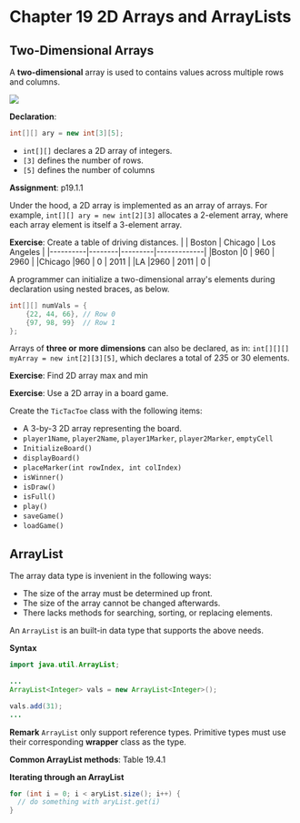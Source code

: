 # Chapter 19 2D Arrays and ArrayLists

## Two-Dimensional Arrays

A **two-dimensional** array is used to contains values across multiple rows and columns. 

![](https://media.geeksforgeeks.org/wp-content/uploads/two-d.png)

**Declaration**:
```java
int[][] ary = new int[3][5];
```
- `int[][]` declares a 2D array of integers.
- `[3]` defines the number of rows.
- `[5]` defines the number of columns

**Assignment**: p19.1.1

Under the hood, a 2D array is implemented as an array of arrays. For example, `int[][] ary = new int[2][3]` allocates a 2-element array, where each array element is itself a 3-element array.

**Exercise**: Create a table of driving distances.
  |          | Boston | Chicago | Los Angeles |
  |----------|--------|---------|-------------|
  |Boston    |0       | 960     | 2960        |
  |Chicago   |960     | 0       | 2011        |
  |LA        |2960    | 2011    | 0           |
  
  A programmer can initialize a two-dimensional array's elements during declaration using nested braces, as below. 
  ```java
  int[][] numVals = {
      {22, 44, 66}, // Row 0
      {97, 98, 99}  // Row 1
};
```
Arrays of **three or more dimensions** can also be declared, as in: `int[][][] myArray = new int[2][3][5]`, which declares a total of 2*3*5 or 30 elements.

**Exercise**: Find 2D array max and min

**Exercise**: Use a 2D array in a board game.

Create the `TicTacToe` class with the following items:
- A 3-by-3 2D array representing the board.
- `player1Name`, `player2Name`, `player1Marker`, `player2Marker`, `emptyCell`
- `InitializeBoard()`
- `displayBoard()`
- `placeMarker(int rowIndex, int colIndex)`
- `isWinner()`
- `isDraw()`
- `isFull()`
- `play()`
- `saveGame()`
- `loadGame()`

## ArrayList

The array data type is invenient in the following ways:
- The size of the array must be determined up front.
- The size of the array cannot be changed afterwards.
- There lacks methods for searching, sorting, or replacing elements.

An `ArrayList` is an built-in data type that supports the above needs.

**Syntax**
```java
import java.util.ArrayList;

...
ArrayList<Integer> vals = new ArrayList<Integer>();

vals.add(31);
...
```

**Remark** `ArrayList` only support reference types. Primitive types must use their corresponding **wrapper** class as the type.

**Common ArrayList methods**: Table 19.4.1

**Iterating through an ArrayList**

```java
for (int i = 0; i < aryList.size(); i++) {
  // do something with aryList.get(i)
}
```


